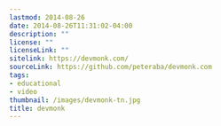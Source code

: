 ```yaml
---
lastmod: 2014-08-26
date: 2014-08-26T11:31:02-04:00
description: ""
license: ""
licenseLink: ""
sitelink: https://devmonk.com/
sourceLink: https://github.com/peteraba/devmonk.com
tags:
- educational
- video
thumbnail: /images/devmonk-tn.jpg
title: devmonk
---
```


